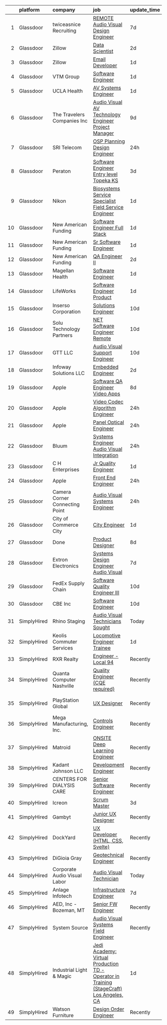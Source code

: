 

|    | platform    | company                          | job                                                                                                                                                                                                                                                                                                                                                                                                                                                                                                                                                                                                                                                                                                                                                                                                                                                                                                                                                                                                                                                                                                                                                                                                                                                                                                                                                                                                                                                                                                                                                                                               | update_time   | location                   |
|---:|:------------|:---------------------------------|:--------------------------------------------------------------------------------------------------------------------------------------------------------------------------------------------------------------------------------------------------------------------------------------------------------------------------------------------------------------------------------------------------------------------------------------------------------------------------------------------------------------------------------------------------------------------------------------------------------------------------------------------------------------------------------------------------------------------------------------------------------------------------------------------------------------------------------------------------------------------------------------------------------------------------------------------------------------------------------------------------------------------------------------------------------------------------------------------------------------------------------------------------------------------------------------------------------------------------------------------------------------------------------------------------------------------------------------------------------------------------------------------------------------------------------------------------------------------------------------------------------------------------------------------------------------------------------------------------|:--------------|:---------------------------|
|  1 | Glassdoor   | twiceasnice Recruiting           | [ REMOTE  Audio Visual Design Engineer](https://www.glassdoor.com/partner/jobListing.htm?pos=126&ao=1110586&s=58&guid=000001812d7db886be3613c2e0f4450a&src=GD_JOB_AD&t=SR&vt=w&ea=1&cs=1_d0903fd5&cb=1654325623631&jobListingId=1007899209938&cpc=75B6770C194DCF89&jrtk=3-0-1g4mnreaughqb801-1g4mnrebdi6h6800-9baf2892833d36ba--6NYlbfkN0AIiLXtwtv0BDns9BiY4ItblantFozdL6jLmLxNvS8mvjuxisTwqC5eoInPftE3YAWPTzNveZ-7vb5xryCP4rrkzFDLVbwS8yPw_Kq6B3Jn87wh7icIWp2aIZj6eXoijT_3S7WYCp7s4ZiZOttVFW4y69OR_-sDm09JkMu6Zr3hjF2UVUhWftqCHmm0n1pjp8AjCi4eDbA_TANh0-qcZUI79Vjto3W0IVTnbqRzDbQqNM6Uq2N94MJASDSQ0dtuEigpSfsUYYYe9dUDzSjtgo4Vdf5lL-j2iUKhHzX59dXJWVQ1wBlESGhJJ_ACIbQktgQIKC6wNA4K2k8E5YxhniVYhP37eoRvZXF_IDGMcPN6atN3eHXRqsyQ6vS9ZeBjx8-VIF6y8G6R6Xi_I_hnttlKUDBYGDu5gAiyZefhZ--SR561uFC_VTT7bic9RDGOE3CdB6ZNAJr5JEQCyKFKSzXr4elBup0ozgD0f9Xj1cg24DRJH8cWXTp-_0kyTj80-hsV4w3kW3KkKetBtztrvW55fAc-Xdj-sL4%3D)                                                                                                                                                                                                                                                                                                                                                                                                                                                                                                                                                                                                                                                                                    | 7d            | Orlando, FL                |
|  2 | Glassdoor   | Zillow                           | [Data Scientist](https://www.glassdoor.com/partner/jobListing.htm?pos=125&ao=1110586&s=58&guid=000001812d7db886be3613c2e0f4450a&src=GD_JOB_AD&t=SR&vt=w&cs=1_d36a4d47&cb=1654325623630&jobListingId=1007910521933&cpc=AC285F3A3ECA6BB0&jrtk=3-0-1g4mnreaughqb801-1g4mnrebdi6h6800-bfc46da038e11c11--6NYlbfkN0ANMurRYyPEXg08u6OamUd1Mvhk-zhFSGYIZgoJR86UvYL2v6MoUqae-sD5DnU21vqsq0AbZOCnkvVBen0VshYbFph9X5EU2qAp7OK826trFI4XmHzxSMG9jHdUoysNc5zENPfGkZ4AUwmjW6J9IpW5j7ctN57Zcl3GpSSNtSPlzlC3YxfRj_Jlr9Yva21yPv4_Eog-EuTkSSPlkBba1b9_0dBVoMNqFPPJ-k_HyL4v5vupxscm7ZLY50whnxx72ukOiH44XN_Re6iT4Fw0vNlrNspfUGEXPuzzv1K75FKcMVQuP2aF74Q_Q-pfb-nmEb_1Z-4q58KFc82WzGt6n10-aSlIFapOGJvUDMYBsyNRncHhrTFGpI3MiV2K0laDg1SJ78r8fsLD6MFnpuVKKKY8EMI8ZbtppVbjTP2ZBdNxCovBJHOndKyngX8PzDBbuhot6CeYBIzRlXdLxFm9hMnSzITNGWw1kqeANLdvsPqYmm6KLu86V-kf9AIfX6sQF-GIdPapKmgXvokqAGuCKkGM86Z4w9NXoNrNCGYKM63k_5k9Cb8t68bDXM93GJvn4AT2tiwiq0_zrlqNCV4LOQqxlQ_k9tkJDFWMl1e6NRgw-aVoAzSsbFNFa96Kg6DPy-4Bny6sSkdQEfC5VFkfwGRAo5z7_MZ2JHOdSzSkA4iM6XdRfcyc9-Pq4kO3EaTU0tLPeVTXDmZtEDHX8FCGeDfp-K3zcrdb50DhQBfFpOc11WFRWNgW-f1lvauOf_Mzm6ZKLuqtphnvTa-F-5w3Es_1MYsPFcDFCOQ0UkNRrK_fEMc_fva1LTYNl-LB4ZaXCbQuqrNIkreM_CY57p33mosOscoxPK_P4sOj9MihQgVLhr8rKGHpTIWZkP9QpnKFx48%3D)                                                                                                                                                                                                                                                                                                                                                | 2d            | Remote                     |
|  3 | Glassdoor   | Zillow                           | [Email Developer](https://www.glassdoor.com/partner/jobListing.htm?pos=111&ao=1110586&s=58&guid=000001812d7db886be3613c2e0f4450a&src=GD_JOB_AD&t=SR&vt=w&cs=1_cbbb8fec&cb=1654325623628&jobListingId=1007914140809&cpc=654405A9B1E0A9F5&jrtk=3-0-1g4mnreaughqb801-1g4mnrebdi6h6800-d5a371a2296d9443--6NYlbfkN0ANMurRYyPEXg08u6OamUd1Mvhk-zhFSGYIZgoJR86UvYL2v6MoUqae-sD5DnU21vr3PQNu8ZSqa2obWZbktWxgr0g78Syxir6qFJq9FS2-QcG1zbH-ZdReyN6tfx4WDorKu6fRAqkaeyW2Vts6RUdmNBZQ99TRrPTVGAhRaKI308BHDLVipOHr_-hGpE9ciZOQ4zV_WPNYqeXlgvzaSVKID9dKehMbu_M1Nkx0lIJ8YyQU6rObfoW2h2nkytxU-x2AdtB-b_1NTXIE5Twok2zaRZf5NmiXXq9wclXtV1GZ6HDXdj1wP7Mh1Y-HsChqItpG1AbL2ic1pnUjjXEWDPcHXtrcuzCvkQtMXbweJx9We7MrfarekM1H-Q3juSvbZLPSU1CSebuvn08wBwHiNSicEzrbL2SS3_ivL3XeqheiWkvvC5GHDZfjmFakt_yi2ON87nXCldJkLbv0KXG4sfdDXojV8HgUPVikpBcBUeOkMJIKKg_oRQzU3LIIOM55ckmY9Hd8-K-ZKLTDt-5vPCaqO2RuP11r1GA4ERcjLVIb_btlqelEfW1WFA2roB5yYh46QLm-IyDnvdb1ylRjlVlbHkCAcYWjBN0vFsINDMKKy_8JPhJE34uiY1jiRkLpCSSSGHylz0eVC2qartkFM8ZhNXKpYqfutu-LwRtPDP2m_s2RZgQ9rar7h7RlDGkypJp-3rQUxjnL0S51Edx-f3Lrf2JMbbVaTCNMREdrRoP_JWlrIR3yBYZIBwqYeMh2TUcnIWybtxhfRa8FMAv6F6Q8E5iX2idvMwdLGXaTyaWZ01aE6alVQtxUOY_RW2SXroZO58v99rSMHGdIHBVP9aNiAgAVBahIVISXiMurU6QpdWEova2Ww-TUn0YY90VplZg%3D)                                                                                                                                                                                                                                                                                                                                               | 1d            | Remote                     |
|  4 | Glassdoor   | VTM Group                        | [Software Engineer](https://www.glassdoor.com/partner/jobListing.htm?pos=115&ao=1110586&s=58&guid=000001812d7db886be3613c2e0f4450a&src=GD_JOB_AD&t=SR&vt=w&ea=1&cs=1_1b28fc65&cb=1654325623629&jobListingId=1007914969057&cpc=C63BD00756FD6F58&jrtk=3-0-1g4mnreaughqb801-1g4mnrebdi6h6800-bac40bc9bc944c42--6NYlbfkN0A6rIoI8_eCHolsghjlK4fNSL9evqPcr7DKE6Oo8GDMWeaBg1Nkib-AQ5w8R2WRBQTiy5pqpFVeQscVpGkV8Cxz6V78F5N7iFsfQyqaYhGDTTa0TEd_hFYzZDFarU7kPIeFnmc-dSXrJl_LXqr9wkS5U3NhDv22mWuX8ZJRft1vU2CuGrjM4lPHg6S5ucNG-wbAzIHPosnUxz1PaisnMXj6n6cfOEwG4QGfCOt2cHtFDxkOq-ZTkHggIs0fCUJxWACCJvvP-IAE3SXWHTIRAeOboCIHnUq_G9NtUg9d4twYYVSX4SFNaXXCBHsdCz8XQMLikItODaUCXOKdY5k3lznKuMl8Fz2-jwjfPQFnLFGuDlgCRkDKg7hzMkZKdg_LksP-amJwCQ4o7_0jbnYKY4hbgf4SnooXYnLyPCDxNcjEqDjI3ABTWbtKy0WGFe9dVXmJPgSxVKqUxw0GwCxLuxVTOJk6KNEEavlSHUsCLZ8Jj66bxRIagX-6vITUL0InEf4%3D)                                                                                                                                                                                                                                                                                                                                                                                                                                                                                                                                                                                                                                                                                                                                        | 1d            | Beaverton, OR              |
|  5 | Glassdoor   | UCLA Health                      | [AV Systems Engineer](https://www.glassdoor.com/partner/jobListing.htm?pos=114&ao=1110586&s=58&guid=000001812d7db886be3613c2e0f4450a&src=GD_JOB_AD&t=SR&vt=w&cs=1_287eedca&cb=1654325623628&jobListingId=1007913036313&cpc=B076152010A3B66C&jrtk=3-0-1g4mnreaughqb801-1g4mnrebdi6h6800-ae1442013531abbb--6NYlbfkN0DsE7ViekIsjp64t_8fXghHOV1s5s2e0k6cDP9wEyz_6tOierAtAOrZIVlWcTlCBBs_C1IgRcqucB3S5qgCYH7Bb5fd0T12I9Lf1Saqzta6Km1cdm-JSrBFfgvu7g_9vdYOJ80TDLLo--fkpB2fCBB2XMaL9h-7b40VUoeicUmm3LZKkY_RrxDn1fzahu9Y6cvWg53SO3HBAVbIXMe_KiFg7LhAEWBsbW4m7tpeEoqFL_5_p2UrjsADNpPEOZNnHYZIlTUmzoiywWxrJv63FxntFsvlJnMNQ2gHxlFB-Ht7c46gNSFoJQdNJidAaxHUVD4a6c-DTk6dAkXvv2Spt5vkjRVI37CwXXZR9qChq8-wsJONWu94xIRO1D1MslstMlN-Rzv0qhm2jbB7aosu-RFEencppxVl3BTKkGdAGfMgLZZzsF1MZ8o2P78zc_WGowgER4LvZ4DxaG0xyA00AV7mb0yxc574tJY4-80WDSpQkBWkKzMV8UCoAZvdq1-GBdNt_UDbvVm4_RUwNRSjV8fZhKAmHpU65AvTrnOf3s6pV1TWjh9Rmb9beI0theKIRQMl5ZJxom7PLyvx0inLvc39i2PWSw-NZwyTnIUp4HCfhnc8bS4icwkxxJaYZ3_d4QCHPSGkMtQm5zUmanw5AwHX2SG21F7ZMstDNT61GuUuUYNJ5xkfFT4wilje1hRJnH5KmLXrlkIKEtyg08Vc1lfJVprPOqG7wun618bU1ZoVxNvzif_vHz9O5Wo_ZapD60m4D28QIU2EfpY_qFWeCgk_DHR0q3nT-Y5ozmuEuxXGEFF_hlJVXXmJmBq90bzttGO1ad-ALWz6GUyCpteWGA_km0onnIxSewCwGyaO6Xr5b3i8ZPtACJ3AGS4bjMH2wb-q2apAHkl-swAFbmMk1fIB7mCBV5eHDhxvVWF1vPsZhAUB0qHQEUlA-C-zshcFFb8BI2YUqtFxRn_203O3xGk9NfZUXYS57IB7p_uKVu0w90tkvlnvoqrYV1AdsoIeCeBnYs9k0mbGBmClQITmS0BitC85wowM7eA7PBSiH9Jac4y4jkCCm7cFuBGkmDsG63M%3D)                                                                                                                                           | 1d            | Los Angeles, CA            |
|  6 | Glassdoor   | The Travelers Companies  Inc     | [Audio Visual  AV  Technology Engineer  Project Manager ](https://www.glassdoor.com/partner/jobListing.htm?pos=128&ao=1110586&s=58&guid=000001812d7db886be3613c2e0f4450a&src=GD_JOB_AD&t=SR&vt=w&cs=1_633ca8f4&cb=1654325623631&jobListingId=1007893316723&cpc=217C45A42544DB93&jrtk=3-0-1g4mnreaughqb801-1g4mnrebdi6h6800-f06f17601a37cbba--6NYlbfkN0DwhCR4mE7Dx-CLhz4PI5BhfvPze6ywMzhMsBH5psjCE2akgMDjbc7mgQRF-OO2fE6D73s1D1X0UBaEHLlck9sT93mH_qD570LwBBeVOjz95rE7xGqkN1fNKhlChrdk2enZBQsI5Zd5M8KSuKQQemnrUp9lM8hgt142Txo5UGGQ06zcRH1gz1lKrEoaRfjDAERBe5lBpGLXhIBN1Ufup9iFiitxiJvCxZkfgk4iSMWdcgI3mVeyrtiVXWApPvTUA_beKUpnMTlAqW9fVP7CaQBY_Ssu09SlTpKWJ7seJSkelt5Aa6OOyCyLjroLhwcesVGpiuLm_HpuyGEb2JbSiAWFTPkfjJUQDfCB_n_Hn8tU3egBaMCxRmdSw74rEpSqdq3-6x78IR8l7R3ZJWxUj2hlKXOI_NO7ItzFK9O18Gp1ZOGH332429F-VlATZJHPht5H3q8d41MkaRkle0Is-eqvGZnoHwGkwJpReOaT_WSJBgqaHoj7kjO3AktAIownU1H-hB94ajaDqGWtsEVOJLSLM9uUGIYyO_Hv0F-p9sVOkqjn13V7BJVqoWdDdSpCQj8RtM4ee6mmCA%3D%3D)                                                                                                                                                                                                                                                                                                                                                                                                                                                                                                                                                                                                                         | 9d            | Hartford, CT               |
|  7 | Glassdoor   | SRI Telecom                      | [OSP Planning   Design Engineer](https://www.glassdoor.com/partner/jobListing.htm?pos=107&ao=1110586&s=58&guid=000001812d7db886be3613c2e0f4450a&src=GD_JOB_AD&t=SR&vt=w&ea=1&cs=1_e83d368d&cb=1654325623628&jobListingId=1007916223984&cpc=5E31031E1AFF45A7&jrtk=3-0-1g4mnreaughqb801-1g4mnrebdi6h6800-76889a801e51b747--6NYlbfkN0ASox8HY7fHhqRCv4hkUtVh8gjFDbM8jCSTur-O6PD715wUk0B0t4AHUJnDHRUPYkG-b9Lgfc1ASyHpiz3z0HP38KuLeHgvuGXdPNive7diNi_qtziTvhztt_QKwMvw4dpfWgIHoMwZjOQo0kr-D_SLNUB8z3gTqKuJ1_qlJN7lRqdlMWOO922U_iZjSgJUqhhBpxqYCLpj5_-7MprpECA6i1MNeHA0zW1vvsctu0jTFZ2nMYcQtaWWVj_Z3vR7tNzjLMYDdkDva8xT2ia37281C7IajME2u_cWqCH5mkSFFYMlTnN-kJOVWgFlm_VeG9OrC5rBb7xS2GxZbAfaPbEl4hkIJRVDJiDzpFx6H8C8YHK3GY8Hf9AuK1RnBTTSycKWzfucVgD75zq5NYyf-3MbLQKoBLipNGFNOPspZOyz2GJSHuhWq0rf6omh-dVOTEgRWb-7B8KV657t7JcEdE30UVS01Fr4y5H93rBhvDMun1_Y7RlyuJJflkozpngL3NHSiIyWi0dp1tkKR56cAipZ7UBPbvXGuIaTUzjGMXMNCUIkdCbl3e2Dmtoi0NyE7zZjZPGns9gjGMw_9AlBPB6-E4ZOcDgq3tt5laPClM10Lw%3D%3D)                                                                                                                                                                                                                                                                                                                                                                                                                                                                                                                                                                                                             | 24h           | Remote                     |
|  8 | Glassdoor   | Peraton                          | [Software Engineer  Entry level   Topeka  KS](https://www.glassdoor.com/partner/jobListing.htm?pos=113&ao=1110586&s=58&guid=000001812d7db886be3613c2e0f4450a&src=GD_JOB_AD&t=SR&vt=w&cs=1_d4daa27c&cb=1654325623628&jobListingId=1007908040238&cpc=D69957E0862862E0&jrtk=3-0-1g4mnreaughqb801-1g4mnrebdi6h6800-84b695bc5d078830--6NYlbfkN0Cx7R8OmodZU4Ze4hnUhR0Myw3_voyDLMHXumN7ynSuTrXceT3foN28OOGtcbbQ_74VxahBkURUwr7H_jQ7fNEbvEYn_LtWtNpFH4KKDXp8duUPmSUJQlavWSZfm2S9zYoH1BQs9WLSPcJ7gI1i_C1o9XpajrfEG21JdPFJbbb8qQAzH3Qp671ETT9lmBp-Sk-ncR7mAeqdc936ADc3IUJZALsWnY_yxVGL-C7Sl_bbXmVTL3n9t_FL1kKkUWHVuEIi2U3Mp4ObGg9b15ae0ZIUGMz8DHw14NGjgwazpuwjtlYRd9K3D247johImuB-5HK0QPClJBqTNHIKl_3bydt6jMr3u3Oi_hDydkokWtXRXYkyTwjNlqtXU5lnuNLjlkrAwkCwQLEcvq_VKHpjvnHTtiXyoecdz1olF1eVzxnFE2_5ZiJ5Ug56V_b9zRz8AHV_XyTHUANuvLw976aIUWt8vF5Wc_YwnlIYWhAcn_yqf0yWCUleNHhsnjW1r-uUtUInPYhM7U7Tm96XL6bv4VIO4E2c4lka3nyznd1ueG533D3I_5i60tUZmOa__mTv_F2mj_sKGIZDy2Yh5LyU03FjveN05iM78Wl-NDKMDgoLwOH_0OTUo2FbO8kF_FX9ySLZe53swCkMxfB1VmdMaLBTGYhiYKYUl9jBDWTZ9m6RYiZXE7ehEQWedlPorGbgPQ1yWCgvOndXoGugGt1aFffzGUboidWOpXT5vdHv8PNabHzM8UXM6BXYL7j_kFD5dsqrt3W8pwl-BDkxxzQC1avj-BCTW_qwW1Mq-IwY5zQY2EN4YGARgd0YVEg3rkV99QdV4TNMd_NJzgn5Xoe5W9iFGzo1yqqdXyI9IFSl7N-elEkguOfJ-8soA_GiyAqH43xtFyAa7VYjg4kksMOk2Z4W8tRC0JK3OkA4a2vmf9OtT5PXhY0wCsf7OLh82aGxXxjVDzWMWKiZPbshXQh-YizIUuR2PN5pt7kKR8XgY2oZtWt1daHtrDZEiiHtkVfSdGUFqGrVJK6N5qgyZKgLQi-uzZM1ieJdoJmJjBp0d67ScwbGKowI7bXHr67D199RGSHULrOcxoECiu0Bm0puEZ2Njobbyzvj9FhFDYo6YQ6l0TvSkN8M_sp1HEk93fhgX4dpmb4sfQLbRnly4X-y2en8GHV5ufPWaRQsS0Lx6jm7HQccY4NQibdM) | 3d            | Topeka, KS                 |
|  9 | Glassdoor   | Nikon                            | [Biosystems Service Specialist  Field Service Engineer](https://www.glassdoor.com/partner/jobListing.htm?pos=120&ao=1110586&s=58&guid=000001812d7db886be3613c2e0f4450a&src=GD_JOB_AD&t=SR&vt=w&ea=1&cs=1_cd6a2ac8&cb=1654325623630&jobListingId=1007913971539&cpc=E773D000C9BC26FA&jrtk=3-0-1g4mnreaughqb801-1g4mnrebdi6h6800-4d78466cdac6e704--6NYlbfkN0BAWiJP9zDPcUYXJZvVFXO0RLVylKuRVc2tbozEIPi20mvMeAuTrK2KMdZmJfiA5bITCb0YYgMMaDUL9ZeH4pEGM8OpMd9COMVTpRSJIKYqk6RgiISraTetTt1ts3-7lgBu57fwAvwKCrFJlJSVLzu52CuBwgz3ZRD_qfx3HNIr8ObSUfLG2nTnlvpSY4E15T0ft8jxRuZ4-gbyVhJJm796BcMsorqvpCOlo762DimCIYPLmYAQhzezwitRJvN10HuqoMe3Z4KGRUIu_idJuS7OQf8YNK07-pPeibJK95nFumz6RCBjKkzzIkt2vO2hkPW8EV2CHvdOwk78EWC9pPU4jOl3gHkWNna7rHCr7oq_lUy1-3z-GyaCMnKCgxEsEUdMV11KjxmPgeAOe126w-NSJcK9gF1xvulr3C8xVpb91VVur7GsM_TPLcvJDJp_KxjGQY4wiT6zkRR28iwEo23JdVw4B982CGZp9TnribKBuO6g9mban8ZiFCiPr_aV0PjPeZDARzx8Zg%3D%3D)                                                                                                                                                                                                                                                                                                                                                                                                                                                                                                                                                                                                                                                                                      | 1d            | Florida                    |
| 10 | Glassdoor   | New American Funding             | [Software Engineer  Full Stack ](https://www.glassdoor.com/partner/jobListing.htm?pos=109&ao=1110586&s=58&guid=000001812d7db886be3613c2e0f4450a&src=GD_JOB_AD&t=SR&vt=w&ea=1&cs=1_28c7edf0&cb=1654325623628&jobListingId=1007913790971&cpc=334ABAF5D42DC775&jrtk=3-0-1g4mnreaughqb801-1g4mnrebdi6h6800-eeceaea87594a716--6NYlbfkN0C2BFb7Ub2YUp4strrym9V3pWtjyRKtgHKt_kMzkewmGGJEved23y_kY-GSZp2akmMeH-Eg9hDHnFTTaHALYCSFNYk_mNapgEj7id-_4XRQMqgXjlBfSFkgipn6oq9JmPabKhDmxoPO4dVFAhOSOthkyHka9ZjZTs5WikbdSE6ya7VNjU20YYkJSYL5bgvdgdX8AtDuauUzOqugnrA1VU1C_m3ClISyeRFtHWTRkJUriq640UMXw6Jw4nwhsnAot_FYzvBn0utAMx-Uk5piin5YsjJIHmxbKJeVACwlFRynkkzo7NFzm1kveyvu2Qx_pmVsBzk9oeKpZIwDblRqccr9Lmq3MtxQW_C-9s2Ipz-44PqQ97GhuhR3EDabPHn_T-Vcjzw-0S_47ARxwR5uz84_eeBNWA54ZS7QYuVqvowiKM6n6AR7ArdJPwH1pxdluvDfLL-FNOIToAOKjJo18n3zsY5d7aUcBdPbYDHwu9tpppxVBGx6fKXuKM2fDamhcAk%3D)                                                                                                                                                                                                                                                                                                                                                                                                                                                                                                                                                                                                                                                                                                                           | 1d            | Remote                     |
| 11 | Glassdoor   | New American Funding             | [Sr  Software Engineer](https://www.glassdoor.com/partner/jobListing.htm?pos=112&ao=1110586&s=58&guid=000001812d7db886be3613c2e0f4450a&src=GD_JOB_AD&t=SR&vt=w&ea=1&cs=1_0c44ce19&cb=1654325623629&jobListingId=1007913734971&cpc=334ABAF5D42DC775&jrtk=3-0-1g4mnreaughqb801-1g4mnrebdi6h6800-2962633781fb385a--6NYlbfkN0C2BFb7Ub2YUp4strrym9V3pWtjyRKtgHKt_kMzkewmGGJEved23y_kY-GSZp2akmOjycRAj8bMdR0y2MdnbmG25B1emvbKmp5_MlvJmQdnYMUCKWELoBbOlA_TtzOAX6yjgfSp3br0260fNuEsk8D7cOW7NSXQg5SH3_HJt_E9nFZC7xyyyq8Fn00NPgqsrQdadxBYbySwGTmRdiYX4GbIaIsBkQBabEfRNFsBjaZ3V57_s53WtFLUHjVHdjPXfQSJqWad7cvI8GFTxoLn-IOgRrAgwlWq6TjtwUagIeHWjEpj4ARr3AcB0854pq6-axTbylYHf3HHaHcfGnPK3SG8iyXDEc7LtvDmVUC2KTx61CntRrj3AHkCHw-a1ZMy1RZV6OrR3l9N3f35en2-Go-OSkxHXfZ2LXw6-tUZtNGiR1FxFe1gjsL5uiVFT159N3qNTcZqKZCrLjX3isj-qfk674wkHKw9u2nNSX8zNnBhlHa_HbFFcsTfBZIKQpxg8IM%3D)                                                                                                                                                                                                                                                                                                                                                                                                                                                                                                                                                                                                                                                                                                                                    | 1d            | Remote                     |
| 12 | Glassdoor   | New American Funding             | [QA Engineer II](https://www.glassdoor.com/partner/jobListing.htm?pos=124&ao=1110586&s=58&guid=000001812d7db886be3613c2e0f4450a&src=GD_JOB_AD&t=SR&vt=w&ea=1&cs=1_2828c3ec&cb=1654325623630&jobListingId=1007909888068&cpc=8795CF9063CD573D&jrtk=3-0-1g4mnreaughqb801-1g4mnrebdi6h6800-5e6163080e97dcb4--6NYlbfkN0C2BFb7Ub2YUp4strrym9V3pWtjyRKtgHKt_kMzkewmGGJEved23y_kY-GSZp2akmOnnBVFhknn1dmgb4isILeEUsTizJw027sw8FXT_a3BY2yeVrQZLFqVa2yf0kp6Ff8opLu5JYCYJj-JS5GRfBJ47TeZBU-f9SAvFxDrn4069ASsozAQv5ZvSF5dUIfb1AN8SqM5YXcekaopkob28sfIyUXquxGgCZOiinotVgOuKVe1hB6XTVN4-o5JfhPeBFXjzqavlFPKmgpyX3qhaUrR3Dz590KV-DbAFcKLYiQ6c9PbxOcH0y5cvK34iercfeXXDQfIX1PYWtUNYTQyMcwn29C4hhF9mkS5ieBPP3dr5Pk_ecmUhwmkDm9IzBQcuxOMnQAjxHGLRVEqjYsqMbNVOUtK9Lfa3RbVC9_KqSw2YAzQK05xw6ORF0QpR6_equfd7SUjHtlvzx9YTuUWLbWA12CQpzWUOMdHga8xW-FhTtgInZUXwDRULCyLGSOpYXE%3D)                                                                                                                                                                                                                                                                                                                                                                                                                                                                                                                                                                                                                                                                                                                                           | 2d            | Remote                     |
| 13 | Glassdoor   | Magellan Health                  | [Software Engineer](https://www.glassdoor.com/partner/jobListing.htm?pos=129&ao=1110586&s=58&guid=000001812d7db886be3613c2e0f4450a&src=GD_JOB_AD&t=SR&vt=w&cs=1_7049dc38&cb=1654325623631&jobListingId=1007913772539&cpc=F41FEAB56D215062&jrtk=3-0-1g4mnreaughqb801-1g4mnrebdi6h6800-6e4abc0bd98aecc0--6NYlbfkN0DNH5feYRSUiywFGWIT4erwM5rE8iC1noIkK4QRtgXx0e9DdNOfmUU7lmKZDYkl4lRuZmLuFLnZ1sKgIQHUERfnq9eIuTstM1JfxEawyHoiN40PFZM3E9Cl9jVD3FG4W-bO7Yh3qXGxLetUbEiJAQ5LPI84EUMIKfqUbwKXXdwIp1uNmUw0uqzjZsTfxcIGAZ0V4yjTQqrvDqU-n6-pd_8whVwIXzGKIPf9Eq40c6UE03uZXtDhvFKWpob4jxAdbJ5sw5vnfPy7REcBwaJWk_0BNJDZEdUsK6-B3pAHgkf-94ZbZa_WgvM8w8L1tFGdlm94IJuWoRYd4uddI-f0JPc6XFV0uOqItshvUcIzWbeuLy5ujrIl5BOf4b92g0TxiReCTWQmJ29snsGAvnVapEpSEQqNxQVvn3jh739MRpPWm71kGb2dMyKQZOZDySIH2dVgZyRMQG8I-S76Qk39P3IROvDzGxNAQ_e1nct8x81gFjX-KmXASMmRKzxWBqVLZ1LF8t2EFfUyg_iOdmA8p69jx87SBrZjARQ%3D)                                                                                                                                                                                                                                                                                                                                                                                                                                                                                                                                                                                                                                                                                                             | 1d            | Columbus, OH               |
| 14 | Glassdoor   | LifeWorks                        | [Software Engineer   Product](https://www.glassdoor.com/partner/jobListing.htm?pos=119&ao=1110586&s=58&guid=000001812d7db886be3613c2e0f4450a&src=GD_JOB_AD&t=SR&vt=w&cs=1_e9fe5cd5&cb=1654325623629&jobListingId=1007914430754&cpc=1CBFC3E34E2A31FF&jrtk=3-0-1g4mnreaughqb801-1g4mnrebdi6h6800-66b264ec8028f0e1--6NYlbfkN0DLmrqCN2v1TO8im94Z8ijjg5B0bygWI38WyDDoeOWhaQvk6bM5zeSyQrwlZm0cpZA3AdWU614Y0t5Dfkt2OY8nqKdQnEgPGAAPdH0v6vcW7Lu315XDapYO3Lj5P71ZgZq2lls_oIoTjE3F5BANDOw6cwbM0E5tNhtq2VuUT7XfaAhtnzfqmzH4EvCyN3uXRO1cfi-Nca9wzA3dahitH5X2WvXJ3PRFMVLwHp0c0YZPaGntbiaYjYD4MUMfv8H7kixEzyuXUqy79-UFspMO3QebX1Tz4w9fSHW1BLoS3vgBSQUEOTvPiqa9wJjneJLBN9SFf-VLaBlkZPCVGjQO8uuOPpTZybBXkATj3Om4UpqgSD6MAHOvmBN9ntKzDN07Ko0iq6swQOZ0E1pKhMgWIBSvBqTEm8nMcGr8u-FXc5_lxMvvqjmqU7sJtHM68HCXjn3VcOtaA7CfRfp2v7Wr6Uuajvym8-XX-XsAQ5ZkNjW_Tib2rYJeBtBR7EPooj8Fyx0h_QdMOORVL0YVcazjvysSdgfIVsM-Q7QvG3pe449VQg%3D%3D)                                                                                                                                                                                                                                                                                                                                                                                                                                                                                                                                                                                                                                                                                     | 1d            | Remote                     |
| 15 | Glassdoor   | Inserso Corporation              | [Solutions Engineer](https://www.glassdoor.com/partner/jobListing.htm?pos=106&ao=1110586&s=58&guid=000001812d7db886be3613c2e0f4450a&src=GD_JOB_AD&t=SR&vt=w&ea=1&cs=1_6cb10646&cb=1654325623627&jobListingId=1007889878674&cpc=71532419B2302243&jrtk=3-0-1g4mnreaughqb801-1g4mnrebdi6h6800-672a3148d72de9a8--6NYlbfkN0AhiSM97uR0krGOtPwy-oJfyqALAy3Z2p4nx349ctn7U_NHYpgbeIvKpCU5TX57bTIQzIBunZ_gzGSxu_uvIRvQ-Is2no0_OHw8XclnGxZ0FmCSa3McytiPeGkeJ59e0XD6DBn5J6yz1UYxerEkARz2D2rkP7Sc4Q6z7HHXyoY3Qlkgi9X6C3oblFsi9lgGm3Qnsy-zFLf3EzAj1LwaNv0hMyOyurl4BEI6BGzmmsSz8xP7Q4XtEbA2XDBijUlXdWLma-Koy2U8hX3FgOmboU-YPxT4X54Eydeh1ZdD-wk33Ew6QtZ10SSDPYEVxuTu9nvB0JeqwWymyygMnBG7alR_t8wDOfWF3clipiyTVW9_9t8Z5fssGyvngK_oOX3TJstpr2NSFMtWSK5_fugaPWzv1_5f6CWdtncCoXNUVIblnEm8dXazg86xskZwOxP-YSnXBgbKFrGloSHLHD7lu9BUKRtHOBKh8s_iqACgi_SpOzrfr_813nmvPz1awh7aPhU%3D)                                                                                                                                                                                                                                                                                                                                                                                                                                                                                                                                                                                                                                                                                                                                       | 10d           | Remote                     |
| 16 | Glassdoor   | Solu Technology Partners         | [ NET Software Engineer  Remote ](https://www.glassdoor.com/partner/jobListing.htm?pos=105&ao=1110586&s=58&guid=000001812d7db886be3613c2e0f4450a&src=GD_JOB_AD&t=SR&vt=w&ea=1&cs=1_97f8346c&cb=1654325623627&jobListingId=1007889747604&cpc=26137B373B4A29F6&jrtk=3-0-1g4mnreaughqb801-1g4mnrebdi6h6800-d36b73c219df9124--6NYlbfkN0BF44N46mYh9C644D-0F1HW5hklSuSLnbSsfBa1e0VGNHmtU3Z5yuy0P5jjtP3CDnaOOwMhLBPauCsP7sxRQTnM_Unob9v137JZNhpXR3b5pVQj8gsu1rrzMwAfuAcRJp_Sl3KNeRbGIjHpiUIzUvWJd-fshqzwWJ4zLQqMBT6s8L455eONx-2O5WO0SlzitHhjHzubVw7bv4sPU19NNtWBDPrsV1GeE33DtuZ5qhMTGpnbYCYxyOvetESPljYQE35lWgCWRB2t1tnIeBoLueBMgIaG1sdvCb3-uLgsg-lb5DHGy7mrOZpcwL60DEvtyBIQIyDms4j9WF2GEqpKBtztUteXi-CbV7F_wFBL5O3ZPD1LjWKDpt8R3SgTztxHQr8Dlhnf_f_wF55ylOcB5UWHEuwijc6qZXOQKyilBeJa0Hxg1m101iCmQ4br81Nc5xbGZ9-BJsarPv8Z9Mcjorzy6bv6GKBOqMd8NXpDPEBqBd80r_uS9hs7SOMrHiw_N4lKU6BzVdiQ6lZv9x4c3PWw)                                                                                                                                                                                                                                                                                                                                                                                                                                                                                                                                                                                                                                                                                                        | 10d           | Rochester, NY              |
| 17 | Glassdoor   | GTT  LLC                         | [Audio Visual Support Engineer](https://www.glassdoor.com/partner/jobListing.htm?pos=121&ao=1110586&s=58&guid=000001812d7db886be3613c2e0f4450a&src=GD_JOB_AD&t=SR&vt=w&ea=1&cs=1_9cf19574&cb=1654325623630&jobListingId=1007889458740&cpc=45DC3EB807283E85&jrtk=3-0-1g4mnreaughqb801-1g4mnrebdi6h6800-eb24934d337e5dfc--6NYlbfkN0Ci6abQPzZtnlIzpaPsmGvPJW6fwVsgLRdzrRle_KK1bMdM-YmkU1BuBYo8q6kRBx9cMQxzIFXlaZeKuWLTNYQQ49DW6lFXMKPoEx1Ey_nMo8MRRdI6llo49Yxjm-xFlzwNXTQA4Zi04HgSrMSYbB3wj-FDnmbgv9yvQxln-fTv3TTEy5kY3U9wvndqUcxoesiqIo0fSUG94Uk-EeTlm0VZ9JUJSy2Yg8b-gZyofxnEXUF_2sjzBwHE5ugE4FtVgcEPpaeyh5mfu45aaT6Ak9IMCOPe2QiChiBdj5d1UfQurq6JFhwoPMM_wifUru_Q4svGteEKxupRquMSOP-u2puzsojCgtOUvE8G3SCUS-sggwXnawTOt6k6sFuZgAALFPNbrRL6UNYY8Rq3C1mwIcq_4bTIB8dXHgrzG4DPX9r1reDzZDk_fOEREdXHtaw57gguBdVWOfhgwiLGYJaULZin_9yvuf0kyxRI_x-CH-rGlSIffsqDZ5dpnlgJLB9Bv971sUMr5eLZCrW2hIGCcbfwAD-UrMsirugqP3RWrmJ_GI4GE7afhyzs94QaInJLX_nS4v3-uARP3nv4MsQONmMPovmkznaQNLjBlQ_PQgEHwDYKAUZfwQfv1i5CwBvzT8CMZqPsw41Klmrlna6w_pWlzDdzlKNsL8BxzOM0jNDgAUuVc5mG4jIlgrndfpx5_4JiLLFbYpNahDpeojNgI51rJlgTuuC2V93C_3MKSb8svAAQ36O5c7-FSkZe6boU2C04S-yoozPHyKQ3GFEi0NVezzNDJKiPS2jzXfaZdrBthawZ5g40uyedkzC-_fQiWNbNhFWsk41IZyK9kvGhi2Kpa0f1CAq8Z6L04ZdnuhAhMoN5g5GNs08GhyLwDmKqMGYiAvqu0idGg0UUGm878PywLiqEveGgCnikhz4WGenhcE6DyJKfDsPKxTgkIAfwXcwDDPPaI7237mhwIRhtNEuJpuqGceS75GBq8i5o33dZ-Vcv_pGxppfEtaNo2flpXD1UUqfP2j9Snp84rnsWMbRjgysoMRv00qU%3D)                                                                                                                                                            | 10d           | Newark, NJ                 |
| 18 | Glassdoor   | Infoway Solutions LLC            | [Embedded Engineer](https://www.glassdoor.com/partner/jobListing.htm?pos=110&ao=1110586&s=58&guid=000001812d7db886be3613c2e0f4450a&src=GD_JOB_AD&t=SR&vt=w&ea=1&cs=1_53f64b06&cb=1654325623628&jobListingId=1007910519678&cpc=E6B95A06C1BC174B&jrtk=3-0-1g4mnreaughqb801-1g4mnrebdi6h6800-ab27e0bf70bef37e--6NYlbfkN0AQp9eHQpfXDACf0nMqKlXEOkSkx_nB8icbKaaX1A0SyL2ctONylXuCGU1PrztI11hCdSgP8_MlZPR7EhMNzKYILe1OfTzQF0KMr4_LtgUIpZ3v1s_avg-femBLoHit-x-uuPKy_5_TSiw84vYuXYUnBVh-kzvmVCRFafJH6E2wbqz29cUmG-LlQuuLV9g95V8tdt79H6R5BWCSQJvFqHI5xJL4Rx3QUhHLR0oVT8mr2UkzHQIB7Bbe8DhdHyWs8EuXOoj6AfyhSX8I2tigp97qaGB0Zo8p7EgwEYBg2u6CAZBkqCoh-QOZrNUbNlvVlTLTGtWFGvD5EAc43pN4YBgwiu8Pgvz4oDXPcsiupetRl6VEw12xEmMeE1XCQU7t4D5M9T6lGMLVSdOn2IgEuDohw2Sv2x4F2YMT3zRuLvBkRuc32UsHl_nMKRK_uwzMgiQClHvPKoy48HH1k9lNTUwrTZKbmd93cUp2Je0dDzPdGiwc1Sek5owcNEQGqNjn8YsDmAYLMrfIcw%3D%3D)                                                                                                                                                                                                                                                                                                                                                                                                                                                                                                                                                                                                                                                                                                                          | 2d            | Bothell, WA                |
| 19 | Glassdoor   | Apple                            | [Software QA Engineer   Video Apps](https://www.glassdoor.com/partner/jobListing.htm?pos=130&ao=1110586&s=58&guid=000001812d7db886be3613c2e0f4450a&src=GD_JOB_AD&t=SR&vt=w&cs=1_8217a820&cb=1654325623631&jobListingId=1007894255158&cpc=2CAED5C921A5F994&jrtk=3-0-1g4mnreaughqb801-1g4mnrebdi6h6800-959f829bf351a3bf--6NYlbfkN0BvKrLyj5gPmtZO9T8euul8TCxuuKNOtzRJOomxnwSEodTz2Bc-sPZl29JElYHfcoT3xdR6HxbsqIdkq3HChIoCMCrQ6NvNe5VEFahjpW9DiuEZKsrhHRyt4TKZNCEGu7DmkfVnL3vMHYckR1szDbVRCj_XGPNCYXbzRbX-sWu_hRy6srGlRqbcV-2dRmIvJsXvc52yd74fUQa8yIAscdtl6zBKDKithutmcct1qygMo_sPo1hbwAeEc2t2Jr5vObomi_LXdXtfW-9g9skRsbqO4PBBw-8ahOujnbKWzxfpyWN8g43K_mJuQp2-ra7p3XGUwFzziRBogqiXyBKybMnjix86oDx2o-9l7h9LTgZUCvyzSpPdmpN2z7afTkgfZ6VuHmidHPcis6ri5DEQrp-V8xV_2EEMvZfc9477_l9Z2gLk2i5OoBvioEsLGHZTu9YO5DIIPGBxTd2rbwc_YXo06m2MUyMoK7d7J3E2WV8XNgU70UAG1O9_dwvGlt3_Aem-RerPyBou9J9RY5hE4GZ5RT79csoDFJpnOPSGZypaiYig48yZUJCJExthYyIBVS2QxQYxmmr4lKcOgd4jZQAIS7nirbSAvgdYCwxJSWYe5Jr4akBp6zC_LmnO_3Up7qVShyEqOx-e-7dD4jWIrzsPvHMNMgj3AnB9CvUd7GPmsd89ZYp2ovrVcCMVY7gfC1BsgOq01yZaUMMxqfjrPJWYvx7l4HzUenovjZ2LNyKEmCFy603Iln7dTnlb4uaD-xRmPHEzgq-_Fbu4z9an2TCi-NYcbi9YSLZPzhLsoAqkyibOCDnDGys9cmMPSqjeLDCtWc0Y819VKIHiSo41AXXEd1rzDqRNw9kSzQTqvpwDAd58QIn7qdmVHju2R57eGHUtiqfMKyts4jJ-9ZQ1FBQkvkeXOQYRvmz0GaQEAqVf7cm8CmY2Px0v)                                                                                                                                                                                                                                                                           | 8d            | Culver City, CA            |
| 20 | Glassdoor   | Apple                            | [Video Codec Algorithm Engineer](https://www.glassdoor.com/partner/jobListing.htm?pos=123&ao=1110586&s=58&guid=000001812d7db886be3613c2e0f4450a&src=GD_JOB_AD&t=SR&vt=w&cs=1_889f06c1&cb=1654325623630&jobListingId=1007917016124&cpc=149B3D5996025BBA&jrtk=3-0-1g4mnreaughqb801-1g4mnrebdi6h6800-5170bb2fb5f409f3--6NYlbfkN0BvKrLyj5gPmtZO9T8euul8TCxuuKNOtzRJOomxnwSEodTz2Bc-sPZl8WPllYOnI2gKGmARVlNo3iaORTcDEplF8VYh0OEiswwzGY8p3O20KIhi9RSYk94y0Zi9G-ZcTp4e5kFZWW-dT0HXP_jf5Wg_kqd6qRhsTzwzdNkE5TZh6yKjUU8kbDU2nwe5bWIhvfzO1p14m5iCv_yD5_E_B9umQqCAU7rOV1_vZSWLR4E7WNdSP7clF2ZstCmEeusPZJm05_cob624HttvDRCVMcnkzu5H6IIDIafUOv6gFtxYAkBk3HR0nVtkYlNA_ieqAJP-ZEGiLVED6GveYC1uEud8IgsqWWNl16gLqc8raaDk_BIPx6dg7GFMUxg71tt7U3k9SK1oGAZyZ5w9U-lDre4LqKCOvYA6lxRvP8VWBrWZMmlO9XL4GH2S_RuYESrR2o-jyv3rxB5aNmx1-s71rew-A6H4OxQexJo2M-aKHkdnQAbOBHdt7C-xY1NRtPDadxAI-SdBaapKVZOQczOKG48bnthRQKGOhYXgl2csCJJsecP9c1gpRs_Vt1xg8UecgOZhaz53iSXzY4dna_p-g5N0bYvy1yktIxg1ceRw3hkVl88_l5vfpFt-k1irTwIWUCJppCFWqUBQG1xJpWLqjM2beUIEGj28nu5unVSZzbYcSHOB3j_No_rJY6z9r9VvUWHC2BXjzGlMRqq7t-TB5-op8l38DpykqV6dFgFNEeme5fHsp7ZmTp0VbB750_TOKBr4E8TcNmRvUdOEArXZmDaSg9H8N9DYDiujI4P-0iOrGBV6DKTVdr3ZiI1pneDyYXIs3ATytmgdPcBF8juZAcFcRfBXFQQXLWwbN1UNnTX2dTwRbOdeERuWgW9QaGtxgvhVUMPSeBLVNk_5qId7bAu_QKg0nbEcub_3MW54WyrqS_6i1qornDEKtG963rX8RvM%3D)                                                                                                                                                                                                                                                                | 24h           | San Diego, CA              |
| 21 | Glassdoor   | Apple                            | [Panel Optical Engineer](https://www.glassdoor.com/partner/jobListing.htm?pos=122&ao=1110586&s=58&guid=000001812d7db886be3613c2e0f4450a&src=GD_JOB_AD&t=SR&vt=w&cs=1_b8591394&cb=1654325623630&jobListingId=1007917014084&cpc=C19BE7EA145E205E&jrtk=3-0-1g4mnreaughqb801-1g4mnrebdi6h6800-313ef598e9798adf--6NYlbfkN0BvKrLyj5gPmtZO9T8euul8TCxuuKNOtzRJOomxnwSEodTz2Bc-sPZl8WPllYOnI2gKGmARVlNo3v0mxx5XBX4nZ5W21LDxbo8m6vh_F47PzCXUyLDt71AfQmGQYJJz2XQD8x01C7TiGC9drjjKi9U9j_YgBnJr3QlZa3yY09mNiuglPy1ttqDgsrN3jsC-xSHKtqOiw5gvY4by05eYQQY3Sg6YdYUklKcxbhMki0wg8RpzEjWH41vaqyftLveOUxzThvUxcJfVH8sdFdAGcYFTPHnhSSOzzm5u7tEMDBpB5EjBOWWVknqWM41W5-vXpQxbtR4u406IAVm2PrOX8Qvlbp9xNnMYqSRA0qqc3BKCebwPD9ZUkUYN6AjbE9CLJxVsmL9ycagzLlRes1ylOjtSFa03j6OuC2KGfoJ2R82iQmDP3r4KbkbMEMh-ySLbySypMfJMjt7_2rN-XXymLc_Y6ALtUdYIKNM2fbhMdCt88WqUdnV2vE-EtrypSkoiIHg8Ys8mtug8wJp6YpeY1bK3G9wbPMoW_H5ztgxSsZmrykTH_rDfV9q6DKwwUYJpRoM42RWts0sXM21nCuoJfk9CxEt20vc0WY8czuhG9orJuLv4Y3Iis1B1PMVcSh8tL8Ac2lmAHfz3XNqg-JG7Y8nKjJBO43wtymqgXYrnHnI7QgWN4cflRVkeDarWm2Uvs7-uHfnsHrgfAP7DvAXtr1DKHy6jcx8UPK6pihYevDS70SjV3lyp8xN3UG0VivMNXWVTEkTP0i5mtqFRHpW7jqzhQudjeEdTWh1WRb4UVZvCYnmDTXCVz8qvOp-P7Yo8d64awvx2HHjKPJnK_x4qMudgImmoaW6G3dZU0HlfFperIWqlnTSLGRQ9c3M7mkVfL5A3aCR-LI7KWyc0_GDhA6MsYxwGc3qezn4iY_hk4pO8BgZdX03iAOeq)                                                                                                                                                                                                                                                                                      | 24h           | San Diego, CA              |
| 22 | Glassdoor   | Bluum                            | [Systems Engineer   Audio Visual Integration](https://www.glassdoor.com/partner/jobListing.htm?pos=101&ao=1110586&s=58&guid=000001812d7db886be3613c2e0f4450a&src=GD_JOB_AD&t=SR&vt=w&cs=1_ee484ed9&cb=1654325623626&jobListingId=1007916457474&cpc=2F2C49D632A77FE0&jrtk=3-0-1g4mnreaughqb801-1g4mnrebdi6h6800-fe292ffb3c1ee5f7--6NYlbfkN0A23jOtzX-XlzBTR29DV_nbtB4VC1Acqyp5N2PfJwCQ5enO7afvAQU34sMemTj7Xk25tTQ8AGRerKVVgfy8OpE8r65Dc5iW9kSMfjFWE2waGvC01Djs5aGFLDVTkeFjM3HJITrxPmVDKPzdhxm6zSoBTCEF4ajY6xtYJBadnIzSGkKJDCFTd-xPmGIUpx0T0IC_3W00RjF7PaIekPHK65uAVKEKRxB68SSKWt3U-OZzeqQyTdhah7UoYfhfxACgRuO8X6256rjgeGTwYZfZG6Frdvhi6oHOw9Fm9JYgW0VPTLSKm-73hjnM00UbHiUghk-EIWqzc_rbDJO-ZxHLjEGu7_At6NdYcfiiVuqc6NZ5TWVNzeFFxovbcnV53stwP0vD02h9vQ831ac0ZiKuCuu7VsoNpMrBprER0Zpjh7UHaX_KWzlKZNyCgdBHy4f_WDP8ApM6xxqmeGd6m6MugJJd4x3BzMrpHyqQFfv1TmtGancBG5gRznCsSMb5Vur4UnU6aONZY06M3_1TXtXwxioXwgiJcR1pC3GsMxqybokSWnLf7WXW8H1KAg2wH9OYthAxmZmiuuNzIJQjuAKLYMyHcaBdGpI_wyQf92TN9yHTLfRknMEsAF8SUevFVc6Q-UZRb1WYLUYkVBI5FJQsFeo7W_IrXGNb6ml5aZ8YglWvpRihUGXatDvKTrfyeOHcSVI3aY3gj6ggMzt2gR_6_5bKaeUhwnf5UclIvrowy5Ljyhpga7uHr4Bk)                                                                                                                                                                                                                                                                                                                                                                                                                                                                 | 24h           | New York, NY               |
| 23 | Glassdoor   | C H Enterprises                  | [Jr  Quality Engineer](https://www.glassdoor.com/partner/jobListing.htm?pos=117&ao=1110586&s=58&guid=000001812d7db886be3613c2e0f4450a&src=GD_JOB_AD&t=SR&vt=w&ea=1&cs=1_2ca7c15e&cb=1654325623629&jobListingId=1007914552541&cpc=BAEB662971763A76&jrtk=3-0-1g4mnreaughqb801-1g4mnrebdi6h6800-cc43c4bc1b2dabe1--6NYlbfkN0DjxNqvh9YBmne7C3qD5TOFZ0RQ6fKTLI2v0trEpSbDKJtAZ0oTjoZI30XoZ1WlRlBUaHNiDv75YvZ9uYJTBD5FveM3q0JvFm2wtFWmnnKOd3hnqPTLVyfvX2OJpu55uraef9HWzDWHICbZbbeOD7X4jkhIJitNGaUeja2cRjPXtIS1eqj3gac3qB5FbtnMxG-LjP1bIVlEyQ5OZmNTaHdU0yx7DBfTgP0_gwMqSrbbtv0cSefS3ni-dY3-NNxd1itZgPODkZWk-ZdkRI-giIxS5Zv8E6Fed6BqCdFG4aVX059AlOcU47iLUulullIiTg-s1L-bxQwj0i-yj4XxujVD5RoXZXX11yAqDrN07HQ6M3G4yMhkQWsngVCGmiXAF5Im71eWELLsQRG_HRNoCss87gvIhMgK8bnqCOS_h690NrwhnFJadwu-9llTyzrvyqVAHygAF1xZ9dTcOO5jjnNvHPbLfixtHFH8EumF9iphlagrGSbl4ZKnEoEM5SeFARLiZS_F-_yhbA%3D%3D)                                                                                                                                                                                                                                                                                                                                                                                                                                                                                                                                                                                                                                                                                                                       | 1d            | Fremont, CA                |
| 24 | Glassdoor   | Apple                            | [Front End Engineer](https://www.glassdoor.com/partner/jobListing.htm?pos=118&ao=1110586&s=58&guid=000001812d7db886be3613c2e0f4450a&src=GD_JOB_AD&t=SR&vt=w&cs=1_0f2732c4&cb=1654325623629&jobListingId=1007917014557&cpc=C4A69CCDBB3B9599&jrtk=3-0-1g4mnreaughqb801-1g4mnrebdi6h6800-70eb062e15aba149--6NYlbfkN0BvKrLyj5gPmtZO9T8euul8TCxuuKNOtzRJOomxnwSEodTz2Bc-sPZlC5mDe-NOaJjo2lqg1vkfF6kJOP7Xb1eLo69ojOM-2WvlTJbGb18fXgAPUWMfICbZJ7JFmYB1cr31LtNAgw7MZNGe4V65D3VeO6iX8de7a8X-FFJPT2ZTyCSPchkAa2bPafNq7NBxi9KQus1Uj9FaI7vKtbfmqraGLT1Ud1zi-gHhOFpnBrv6X0uBV90wpwp3QlBma75z8xsos2xvEI7Tm5kgZqZTUVRVdKSqTYnq9S87FVeq73jZAAuXhNvIr042oZsxzBg2sdduFgly8D8XwmhYoYSTmGaYrhrNyPHF-RWCrSGvQ_8WWc3PDH3QNC1hxDKw6wwZp2HPDC0JoQjPq3ZUXStOs3CzQVUfCtYHNPlzipoMfv-8YMCj5jzU7g5D97EmqN5n6rcv9byUi9CEmjTyoPeqXu9YwHIwEtD1Ouxgnv4kqINUDqZe8BL07H_9Pd0QgDrbpHTxCu-ww34MKbeY_hKN9ewOzPisa33Ayl1eaIwcYOXS1sTGmwTYG2eBF1jmg41lcOQlf9h06oDcLXp0yTv6PTAtJoX8PGpx0r9RZ_B1AJmYIo6QOkQcr410j5q9BKgoHHH0q0Xhs0LN2-pbsIc5zWQiPDE605byJ3FC9oxEsWcDiCUBOghGsoEqqQMusIIhDmMI4OPDjYmkL3q6Ztl63Ql_l_p5YZdrCZCGZCsJeybBVFDt2jaGO4hj9a1QwtWgyvyYlIu_FtMQBP3QYRILROp91djbe8fsJw1SQigvS12OhhtM3jUdcytUlOARIh15ZboeiJhketSbHCVGT77p9zFtDkxUU28jJWRrt_HT_IDUNTyC5voDIfu5rg8E1Xps2Mg0KbmxTwuyLYPdFbAArJnopE8lQ7N8_BRIHY222RtG2g%3D%3D)                                                                                                                                                                                                                                                                                              | 24h           | San Diego, CA              |
| 25 | Glassdoor   | Camera Corner   Connecting Point | [Audio Visual Systems Engineer](https://www.glassdoor.com/partner/jobListing.htm?pos=103&ao=1110586&s=58&guid=000001812d7db886be3613c2e0f4450a&src=GD_JOB_AD&t=SR&vt=w&ea=1&cs=1_04855011&cb=1654325623627&jobListingId=1007916677582&cpc=D39918EEEC7506B0&jrtk=3-0-1g4mnreaughqb801-1g4mnrebdi6h6800-ed749ece739add99--6NYlbfkN0BEcUh-k-2YH_4DhNF9N5Id0yo6n3WehcAebGmpMyBDfJTa9H3LGwE_zDj3TYog33kUCv0nXVq-Fb98q_yvoSwpHRWn6x8S6WXdDvpx51NpAiAJR8Na4QK3oyi3K3a38zyXwMepCTj-a-NeOEegM4u12GMUa8-36b_nClnY7HydODbuPfwCcUjH8bQp_35YhJkEY1k0yC8vPNhABXR2bC4XqcVk9Pe-vo4r3UIwjTT8P_dSXzUQPIpbI_U8MKq-SmyBKMwBuwS9dfes2iwkRAhOy9Gi7Id_C5YsoG7RAPWePeLhhuh0_uWABDh-jzfVKCpmzW05YmnhKXWaXYL-ZAyGl6Z_83n5X9HZjs7TSPqRPOnYXH2CcY-tsKyoqxuPyY1g3AoBvLLeyGnKDQjcGYfsG6AU2TTsBySJTkeE_UrKV4aHQfEAAVQupMUa6z67VrD8lMJY_GGjI_swXAryJneV14HHLWKN7jAll4fuLRyxUGvzKUgCSjxSBI8ZIXJvqEiOpaZoTtyS-Q%3D%3D)                                                                                                                                                                                                                                                                                                                                                                                                                                                                                                                                                                                                                                                                                                              | 24h           | Green Bay, WI              |
| 26 | Glassdoor   | City of Commerce City            | [City Engineer](https://www.glassdoor.com/partner/jobListing.htm?pos=116&ao=1110586&s=58&guid=000001812d7db886be3613c2e0f4450a&src=GD_JOB_AD&t=SR&vt=w&cs=1_a68504a8&cb=1654325623629&jobListingId=1007914538730&cpc=6193B0C32834B022&jrtk=3-0-1g4mnreaughqb801-1g4mnrebdi6h6800-c7da436249f4d47b--6NYlbfkN0AC6SQMfAkHCondRquBNcE2ntt1snCy3fyoZRReqai0OQqBzEr8VZgEBGCPayYjgQCvWCd6ZrXURrIe_WK8Rvh0Fo3pQKG6ZhCccpeDztvuy7-WVa6yzBMvuu3GgCGS9gEWLaiA3J0HO2kh9Cyr6YBWAsEFHU0-ZGytER8KFFfCHWEsbueRBxzJ5tqbBBSAhiTrVj2289niB4tJtctIRpd4E_X7N1L6jKj-g-yPI23-D4NBD_KrUG1oM9V4w22Zt2jEfdFZPbfJqUiz42Qpjswk6uSf8V4CcfC4Xn_JP5ySO6qdsjFFun6W_jwEnPRpr8eptBiv1LyT7VcJarnXu4OMH9WxklTSoGlzFZ5ooHrD7DPMcHhP1Pl4JOXTiAeQWJZgsac6kwA5uxgnNBfsw2KjoEB9VPVu3zd_ed2UAAdpzpvhj3ENkCuwW2K4LV855Rem5W7uYAahriScSTToSnF0GAxUCJUZviv6cOKJC-X483wW4y_jDYrPjmStDMbASS3romgkhNBMlsAoph5rb6zoWQGeSeIczdJAzJM4hFoYvkwVx6NIBgBk_-3FARG4bfMqaseIwEV4N3ttWwSD1BJp4hPUmq01Uy3WpOhKsvgaB46OnsWRNfUOWw_HF4-ccrhRKRJzKbHAu1iAZ-3zkvF8LfcJv3K5oREa_A6-tvv1U7HSvhcki9Th3vLt8z5Hfq0TCzF0jwwiO1q6cfsHCVUWjrWYswBYoRDxeUoHXuQIQOLT0A4OHBR8nyWfNIP3mh0kUdzwV_dRONfDwrDqhjyNT-vDsZDQ2y8iQNmyeH_v7zCpE7gASziZmLYsc06CTxoIBhV4kog-h6aXUxNPTHr_D5ivCmvQze7VrKWp1oEinmZtGpYZIyaREQV-pRZT_0y1lqzHDU5LlAS_q3bm7-5ugEkSjXjpjItEogAL99_6m1GpPXMWJzwhiqTqCB8wd9GfGznTTtjY9fJnFVhZFxhhDsvJcxntwqbIeVbkLQTRs38Xxiqp_9h-Lf81QSqXhagMcnEFFgh03ud_mWx9UROIXLi3_qZqSZdEWQYNO7NJTg%3D%3D)                                                                                                                                                                   | 1d            | Commerce City, CO          |
| 27 | Glassdoor   | Done                             | [Product Designer](https://www.glassdoor.com/partner/jobListing.htm?pos=104&ao=1110586&s=58&guid=000001812d7db886be3613c2e0f4450a&src=GD_JOB_AD&t=SR&vt=w&cs=1_a7388343&cb=1654325623627&jobListingId=1007896596008&cpc=48866614B099111A&jrtk=3-0-1g4mnreaughqb801-1g4mnrebdi6h6800-62694e3607ed607e--6NYlbfkN0C-LxO6OzFeyYVxZOsqOoGVZSPgtH8WHva8NWd1WDVRmqXupYKp1xC7mBY477ooZpLSbW9f2GHbcWvIeALBGdza5CccmxxfJIlOcVioI_zaq_nlqjoAI9qWq4AcwmRasbYh3PVdAmo-nd2dfN4TyJGlDH__UQKqaR9AQZwfwL5gEGZlNmtrP0nIZZcyiivmOFm55BD-dVevmiQrr-sCLTayHHiKab4oLit3rbniSxGHr5XiEor4DJ_EEJXPW4_8KrZFe-pOQ9M3SggM-Fu5NG84aAQ22blZVipx34esmjoFKyCliL1mPKZ9HnfUXR1k-i3jEzjVnnUbYDuUDf_D-Y-9Mypgc7lzfnJOmhZae0SuUkNQo3yL8I-22EPmqrFFSRwxJ1XqrHX_bEPwJJn_HNFgM9ztCKe8E7Z8zoKt0VVTNWgl5m3rPHO0MChs0fpw1JJTgnh1APKR1ShZ_ofwKhy_jBh6jbjo9V22mJ-R4HfyYq6_bRvaC2agJ-GpCT_sRroPV62evU8m6Z9wU7fQi8lYVERv0CxpIcYm4gSWDsfz_JyGssM_vb6uWQvr7X1d-chdQFG8Wc_3BxX_abt2hH2A)                                                                                                                                                                                                                                                                                                                                                                                                                                                                                                                                                                                                                                                            | 8d            | Remote                     |
| 28 | Glassdoor   | Extron Electronics               | [Systems Design Engineer  Audio Visual](https://www.glassdoor.com/partner/jobListing.htm?pos=102&ao=1110586&s=58&guid=000001812d7db886be3613c2e0f4450a&src=GD_JOB_AD&t=SR&vt=w&ea=1&cs=1_1a077456&cb=1654325623627&jobListingId=1007899222970&cpc=151E51E148764572&jrtk=3-0-1g4mnreaughqb801-1g4mnrebdi6h6800-23316b78564d2d57--6NYlbfkN0AUt3IldPz8DMSeZn7LXGlOreNDrQisOFkBzwbGjNUStI-bJBUAqZQN31Ig2B5-O_ztxbDZErPT2_T2SjC1xlTQZZ0eCSpNRDM3JQf6noestMEdSmudi8MDlvmRHKTh-2nHgyMO0yK_KfU_TnLW0kB_0MUSMPHwGrepMY317A0PZ6enDsi-maQnbhKpXxhjHFmaURexOzKv_MibGpCL2Vk5IMU8f0m2g90A8ow1gIHT9M_fg558PyO37eWS4pmUkdUIfFqZKO3JnPyUZPm3Q_QH2rF4zAl92Fe6S6oKoMlo32njjzv_9urujNabCXmlPY_9YW4pyuPrdSdkzPUMjN6cfAn53ZPqlRHN9y-BH08C5IBa7c96E1oeb-Vda8rsXJ48HcUR-p7VO1PyLSWEWAxkblOl1pwniArKVByE5FKmyW4rWBBG3Iw2deAiuFNwiKYU6z84Bfq7dtooz1937v8a-O-PH1bbkt3UFrktUvhoXBnQcSPKawSVpFfp77oMC-PLD4pXNvKdWnHU1vFB624syB5VeKjqRFI%3D)                                                                                                                                                                                                                                                                                                                                                                                                                                                                                                                                                                                                                                                                                    | 7d            | New York, NY               |
| 29 | Glassdoor   | FedEx Supply Chain               | [Software Quality Engineer III](https://www.glassdoor.com/partner/jobListing.htm?pos=127&ao=1110586&s=58&guid=000001812d7db886be3613c2e0f4450a&src=GD_JOB_AD&t=SR&vt=w&cs=1_fbb959ee&cb=1654325623630&jobListingId=1007889765553&cpc=451933188B21919D&jrtk=3-0-1g4mnreaughqb801-1g4mnrebdi6h6800-59f63da9c6b43f15--6NYlbfkN0CtRhce1P3KYyt64vAZVRC-NCRoXhIqR30y-w5Uij6mKl8ZKeGnGoTAm_qc70hhoYtA47VzHgG24Sk-74L-XyOTodDffAK1J9HBbjoCiaiueskk4dsWONLIPoRXoPBZqe5sfdI3Z05SeyNJOnl8SSQTEiNJKyLyc7waK9H3ftsrVfw9rlftZXa7S3PWFuZ5g21yd_LUaSSOJHA4ZwoY49BK_PuJnXMvvjociq5VQEATNiWsRnQbfl6bsbiva-uw6bXV9MyPO5abMmXxd_p54PrjMqR8MDpS2Erm7VnWHIfsyym49zKMJLrv4h9_aQDlwoIsZe7og2NkHU6TiKBr856TqpMu5lHrX5mbda_yDCqPCSh0Jv4MV24AmbiHzKbq06hN9Y5ntW_-37BDiQcBSPGLw10Lk5UELKE9fGUuZVBBnFHv7GEsU2qVtlcqcgAHydiTW550_P736PWEYa8dp8tRFWw_guZ2vV8DC-09JL6ECkefvKlymIMWN39sCBgk0ppEu0WKW2WGTujIDTUL1Jxg)                                                                                                                                                                                                                                                                                                                                                                                                                                                                                                                                                                                                                                                                                                               | 10d           | Dallas, TX                 |
| 30 | Glassdoor   | CBE  Inc                         | [Software Engineer](https://www.glassdoor.com/partner/jobListing.htm?pos=108&ao=1110586&s=58&guid=000001812d7db886be3613c2e0f4450a&src=GD_JOB_AD&t=SR&vt=w&ea=1&cs=1_b7233e50&cb=1654325623628&jobListingId=1007889902973&cpc=8AC01DCC8FF2DC38&jrtk=3-0-1g4mnreaughqb801-1g4mnrebdi6h6800-86f9e79fd101b753--6NYlbfkN0Ddr0tn75lmYO9q674z8A_g27sObDkbx1TBrnOWQpvrOHaMc38BKcPM1hxdNlCcUp4K7K-WuRjJo4E8fNXBXbHJxVEQp_c9dhpyFmK8_VuEpf8TGq0G32D1CaamFb3sx69h53UwEYt9f3W0-WsVTtk0sdWXAeNSLzoPJ6YQhREdnzqPoXhO9Pf-0igbdq0MP-GctCGCPS1r6EsT-vtvFf18wXwfbLUKw5g5Gade6qH19VYtE8iJxq-iDIVIXh9AlM-ebPBt2OeuJLzf1aknI0YUug3Dyn_sSW7oKMbDScAw4VtDhf-nQIWGNfAWq2iqx_7B_fGmVsDShW8nkGYLXLPzht85oIqgFoTf1tQmOqeN4o_n3Qig6MOc_sPfKQdweRwNjSmXTF-LEHhbfAaIkPz4626118hqH88q9KP7eBzA4LvUp6p-PzkWaqv8lwhrSQIf93jYdrqrq91yEBD4Yqkp-0DTMUIYE_5XIVS7bf2x7J1XROzpa2eNFDDHo8n1BSDHrfuqruesHcD6GtqCWom8ifQodvg_tKnmet0-MNfYTnme4ImyJx9AUNSDRQv5NjbtBXDOjo-Em_AaTMcKAHUb)                                                                                                                                                                                                                                                                                                                                                                                                                                                                                                                                                                                                                                                      | 10d           | Remote                     |
| 31 | SimplyHired | Rhino Staging                    | [Audio Visual Technicians Sought](https://www.simplyhired.com/job/6XpUarx6nfv4J4nYl1Yw6C6OFFx_5tJHZvDfKgB61XVhB0AbvW5MuA?q=visual+engineer)                                                                                                                                                                                                                                                                                                                                                                                                                                                                                                                                                                                                                                                                                                                                                                                                                                                                                                                                                                                                                                                                                                                                                                                                                                                                                                                                                                                                                                                       | Today         | Oxon Hill, MD +2 locations |
| 32 | SimplyHired | Keolis Commuter Services         | [Locomotive Engineer Trainee](https://www.simplyhired.com/job/-LaqINzPqvk9VWmmSLTDzJ0g_RJhcZ52V2myDv70w_AKoYazJxJPnw?q=visual+engineer)                                                                                                                                                                                                                                                                                                                                                                                                                                                                                                                                                                                                                                                                                                                                                                                                                                                                                                                                                                                                                                                                                                                                                                                                                                                                                                                                                                                                                                                           | 1d            | Boston, MA                 |
| 33 | SimplyHired | RXR Realty                       | [Engineer - Local 94](https://www.simplyhired.com/job/DFfAGQ_kBS6W0_yy_xXneFRyY9ie5wy3ipOOhFsH4LD5eFQ8ULNCPA?q=visual+engineer)                                                                                                                                                                                                                                                                                                                                                                                                                                                                                                                                                                                                                                                                                                                                                                                                                                                                                                                                                                                                                                                                                                                                                                                                                                                                                                                                                                                                                                                                   | Recently      | New York, NY               |
| 34 | SimplyHired | Quanta Computer Nashville        | [Quality Engineer (CQE required)](https://www.simplyhired.com/job/S8klNPkje49Jj5Ff4ZGFULfeOlEPuLxqFi5rb0wVx3_Uvm36apN5dQ?q=visual+engineer)                                                                                                                                                                                                                                                                                                                                                                                                                                                                                                                                                                                                                                                                                                                                                                                                                                                                                                                                                                                                                                                                                                                                                                                                                                                                                                                                                                                                                                                       | Recently      | La Vergne, TN              |
| 35 | SimplyHired | PlayStation Global               | [UX Designer](https://www.simplyhired.com/job/HBy-pXYV_o8XnyxuOyn3Vnm0QxeZGuXUIJRhOX0UydKTByBUDu1gdw?q=visual+engineer)                                                                                                                                                                                                                                                                                                                                                                                                                                                                                                                                                                                                                                                                                                                                                                                                                                                                                                                                                                                                                                                                                                                                                                                                                                                                                                                                                                                                                                                                           | Recently      | San Francisco, CA          |
| 36 | SimplyHired | Mega Manufacturing, Inc.         | [Controls Engineer](https://www.simplyhired.com/job/A-PuLvSL_MSX4LQRH98oIWQQrXj2TQ7eGS_jFvpYgV-Fy8o4GRfiNw?q=visual+engineer)                                                                                                                                                                                                                                                                                                                                                                                                                                                                                                                                                                                                                                                                                                                                                                                                                                                                                                                                                                                                                                                                                                                                                                                                                                                                                                                                                                                                                                                                     | Recently      | Rockford, IL               |
| 37 | SimplyHired | Matroid                          | [ONSITE Deep Learning Engineer](https://www.simplyhired.com/job/ayixR0CmOTMTK7GkWdjdAJ3J74GMcguab_KyAEYqBTyCwnJsLp8sng?q=visual+engineer)                                                                                                                                                                                                                                                                                                                                                                                                                                                                                                                                                                                                                                                                                                                                                                                                                                                                                                                                                                                                                                                                                                                                                                                                                                                                                                                                                                                                                                                         | Recently      | Palo Alto, CA              |
| 38 | SimplyHired | Kadant Johnson LLC               | [Development Engineer](https://www.simplyhired.com/job/u3Ys_FwoHE1s8tFLkjkkSW0leTPdBUmvg33NrvfzPohHEper7TkexQ?q=visual+engineer)                                                                                                                                                                                                                                                                                                                                                                                                                                                                                                                                                                                                                                                                                                                                                                                                                                                                                                                                                                                                                                                                                                                                                                                                                                                                                                                                                                                                                                                                  | Recently      | Three Rivers, MI           |
| 39 | SimplyHired | CENTERS FOR DIALYSIS CARE        | [Senior Software Engineer](https://www.simplyhired.com/job/y0LRikt26gcrdlKbMHj4yXLTPsrWX0hvLWDiJmjMdFW7eRwVAqHuww?q=visual+engineer)                                                                                                                                                                                                                                                                                                                                                                                                                                                                                                                                                                                                                                                                                                                                                                                                                                                                                                                                                                                                                                                                                                                                                                                                                                                                                                                                                                                                                                                              | Recently      | Shaker Heights, OH         |
| 40 | SimplyHired | Icreon                           | [Scrum Master](https://www.simplyhired.com/job/UrHB9Udf8KkmgAd_7AmligstwxlSjZdAnwnCdcg41YIffDSxtVx8zQ?q=visual+engineer)                                                                                                                                                                                                                                                                                                                                                                                                                                                                                                                                                                                                                                                                                                                                                                                                                                                                                                                                                                                                                                                                                                                                                                                                                                                                                                                                                                                                                                                                          | 3d            | Remote +1 location         |
| 41 | SimplyHired | Gambyt                           | [Junior UX Designer](https://www.simplyhired.com/job/7O0tv6mvR9vCvuKQTunQKG1OUATJ2RMmqyetQA8krajHwOa6OxC1HA?q=visual+engineer)                                                                                                                                                                                                                                                                                                                                                                                                                                                                                                                                                                                                                                                                                                                                                                                                                                                                                                                                                                                                                                                                                                                                                                                                                                                                                                                                                                                                                                                                    | Recently      | Ann Arbor, MI              |
| 42 | SimplyHired | DockYard                         | [UX Developer (HTML, CSS, Svelte)](https://www.simplyhired.com/job/rz_Ftt4BMCY3gpIfiTREr9RmLywPrOXBpbcxm-80OxQOka7-QJyvOQ?q=visual+engineer)                                                                                                                                                                                                                                                                                                                                                                                                                                                                                                                                                                                                                                                                                                                                                                                                                                                                                                                                                                                                                                                                                                                                                                                                                                                                                                                                                                                                                                                      | Recently      | Remote                     |
| 43 | SimplyHired | DiGioia Gray                     | [Geotechnical Engineer](https://www.simplyhired.com/job/sjzWPr-mfClfwWF5S_lj-YQ1kXXE9Gs0Efegxm9mmjCBBJwZmwjZXw?q=visual+engineer)                                                                                                                                                                                                                                                                                                                                                                                                                                                                                                                                                                                                                                                                                                                                                                                                                                                                                                                                                                                                                                                                                                                                                                                                                                                                                                                                                                                                                                                                 | Recently      | Pennsylvania               |
| 44 | SimplyHired | Corporate Audio Visual Labor     | [Audio Visual Technician](https://www.simplyhired.com/job/Z4pxjqnwlbV0ubglZNjq3sWruBZAWyLzkAX8nQWLgCd1S4pIH1qKzw?q=visual+engineer)                                                                                                                                                                                                                                                                                                                                                                                                                                                                                                                                                                                                                                                                                                                                                                                                                                                                                                                                                                                                                                                                                                                                                                                                                                                                                                                                                                                                                                                               | Today         | Nashville, TN +7 locations |
| 45 | SimplyHired | Anlage Infotech                  | [Infrastructure Engineer](https://www.simplyhired.com/job/QYQFPrTBQvlvEcxr8tfJ05pdX9XFAPzZ1r1XzPyVGmwxGtsczzsOtA?q=visual+engineer)                                                                                                                                                                                                                                                                                                                                                                                                                                                                                                                                                                                                                                                                                                                                                                                                                                                                                                                                                                                                                                                                                                                                                                                                                                                                                                                                                                                                                                                               | 7d            | Remote                     |
| 46 | SimplyHired | AED, Inc - Bozeman, MT           | [Senior FW Engineer](https://www.simplyhired.com/job/zINmUZXgScoXXgS_gyiF3t60esMGL8VWIM8nJ8Kv2CvxPHXAK-fHew?q=visual+engineer)                                                                                                                                                                                                                                                                                                                                                                                                                                                                                                                                                                                                                                                                                                                                                                                                                                                                                                                                                                                                                                                                                                                                                                                                                                                                                                                                                                                                                                                                    | Recently      | Bozeman, MT                |
| 47 | SimplyHired | System Source                    | [Audio Visual Systems Field Engineer](https://www.simplyhired.com/job/xVBqUv_Jb7WJWKXZWvKMDvPPRs-yjpNF3jAs9pIqje1SIoBa9tk9Yw?q=visual+engineer)                                                                                                                                                                                                                                                                                                                                                                                                                                                                                                                                                                                                                                                                                                                                                                                                                                                                                                                                                                                                                                                                                                                                                                                                                                                                                                                                                                                                                                                   | Recently      | Hunt Valley, MD            |
| 48 | SimplyHired | Industrial Light & Magic         | [Jedi Academy: Virtual Production TD - Operator in Training (StageCraft) Los Angeles, CA](https://www.simplyhired.com/job/F7cGtdI0OiHdC1VEu11NJiAYFjM7CcHTeiA2Jm3YZbDgy6YIdSJf3g?q=visual+engineer)                                                                                                                                                                                                                                                                                                                                                                                                                                                                                                                                                                                                                                                                                                                                                                                                                                                                                                                                                                                                                                                                                                                                                                                                                                                                                                                                                                                               | 1d            | Los Angeles, CA            |
| 49 | SimplyHired | Watson Furniture                 | [Design Order Engineer](https://www.simplyhired.com/job/6TeOoNzKp8agOrTMzB-OGJN60S3tNHfZ-qqX9RxpDmXqMu9Zt1NNQQ?q=visual+engineer)                                                                                                                                                                                                                                                                                                                                                                                                                                                                                                                                                                                                                                                                                                                                                                                                                                                                                                                                                                                                                                                                                                                                                                                                                                                                                                                                                                                                                                                                 | Recently      | Poulsbo, WA                |